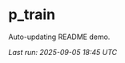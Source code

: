 # p_train

Auto-updating README demo.

<!--START_SECTION:status-->
_Last run: 2025-09-05 18:45 UTC_
<!--END_SECTION:status-->

















































































































































































































































































































































